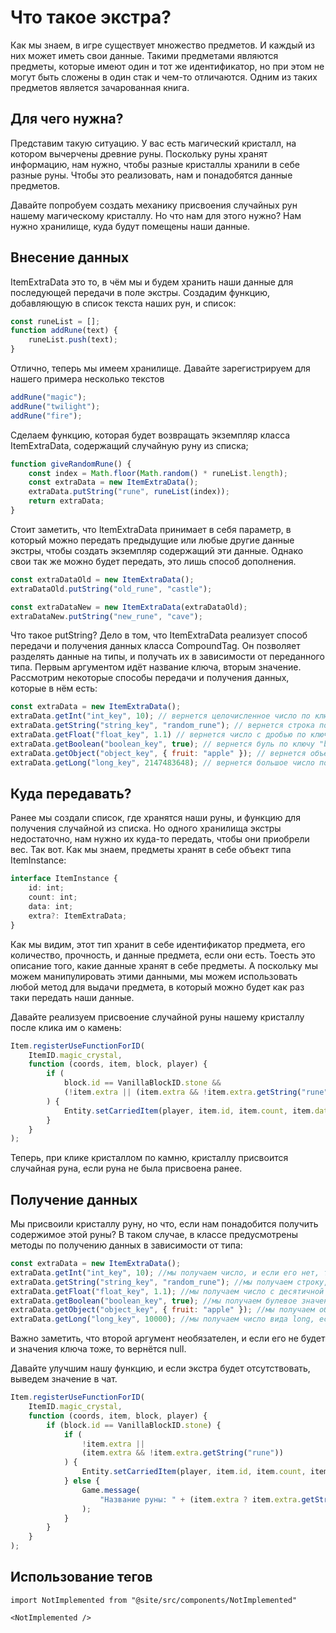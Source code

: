 # Что такое экстра?

Как мы знаем, в игре существует множество предметов. И каждый из них может иметь свои данные. Такими предметами являются предметы, которые имеют один и тот же идентификатор, но при этом не могут быть сложены в один стак и чем-то отличаются. Одним из таких предметов является зачарованная книга.

## Для чего нужна?

Представим такую ситуацию. У вас есть магический кристалл, на котором вычерчены древние руны. Поскольку руны хранят информацию, нам нужно, чтобы разные кристаллы хранили в себе разные руны. Чтобы это реализовать, нам и понадобятся данные предметов.

Давайте попробуем создать механику присвоения случайных рун нашему магическому кристаллу. Но что нам для этого нужно? Нам нужно хранилище, куда будут помещены наши данные.

## Внесение данных

ItemExtraData это то, в чём мы и будем хранить наши данные для последующей передачи в поле экстры.
Создадим функцию, добавляющую в список текста наших рун, и список:

```js
const runeList = [];
function addRune(text) {
    runeList.push(text);
}
```

Отлично, теперь мы имеем хранилище. Давайте зарегистрируем для нашего примера несколько текстов

```js
addRune("magic");
addRune("twilight");
addRune("fire");
```

Сделаем функцию, которая будет возвращать экземпляр класса ItemExtraData, содержащий случайную руну из списка;

```js
function giveRandomRune() {
    const index = Math.floor(Math.random() * runeList.length);
    const extraData = new ItemExtraData();
    extraData.putString("rune", runeList(index));
    return extraData;
}
```

Стоит заметить, что ItemExtraData принимает в себя параметр, в который можно передать предыдущие или любые другие данные экстры, чтобы создать экземпляр содержащий эти данные. Однако свои так же можно будет передать, это лишь способ дополнения.

```js
const extraDataOld = new ItemExtraData();
extraDataOld.putString("old_rune", "castle");

const extraDataNew = new ItemExtraData(extraDataOld);
extraDataNew.putString("new_rune", "cave");
```

Что такое putString? Дело в том, что ItemExtraData реализует способ передачи и получения данных класса CompoundTag.
Он позволяет разделять данные на типы, и получать их в зависимости от переданного типа.
Первым аргументом идёт название ключа, вторым значение.
Рассмотрим некоторые способы передачи и получения данных, которые в нём есть:

```js
const extraData = new ItemExtraData();
extraData.getInt("int_key", 10); // вернется целочисленное число по ключу "int_key", либо же 10 если его нет
extraData.getString("string_key", "random_rune"); // вернется строка по ключу "string_key", либо же "random_rune" если ее нет
extraData.getFloat("float_key", 1.1) // вернется число с дробью по ключу "float_key", либо же 1.1 если его нет
extraData.getBoolean("boolean_key", true); // вернется буль по ключу "boolean_key", либо же true если его нет
extraData.getObject("object_key", { fruit: "apple" }); // вернется объект по ключу "object_key", либо же приведенный объект если его нет
extraData.getLong("long_key", 2147483648); // вернется большое число по ключу "long_key", либо же  2147483648 если его нет
```

## Куда передавать?

Ранее мы создали список, где хранятся наши руны, и функцию для получения случайной из списка. Но одного хранилища экстры недостаточно, нам нужно их куда-то передать, чтобы они приобрели вес. Так вот.
Как мы знаем, предметы хранят в себе объект типа ItemInstance:

```ts
interface ItemInstance {
    id: int;
    count: int;
    data: int;
    extra?: ItemExtraData;
}
```

Как мы видим, этот тип хранит в себе идентификатор предмета, его количество, прочность, и данные предмета, если они есть.
Тоесть это описание того, какие данные хранят в себе предметы.
А поскольку мы можем манипулировать этими данными, мы можем использовать любой метод для выдачи предмета, в который можно будет как раз таки передать наши данные.

Давайте реализуем присвоение случайной руны нашему кристаллу после клика им о камень:

```js
Item.registerUseFunctionForID(
    ItemID.magic_crystal,
    function (coords, item, block, player) {
        if (
            block.id == VanillaBlockID.stone &&
            (!item.extra || (item.extra && !item.extra.getString("rune")))
        ) {
            Entity.setCarriedItem(player, item.id, item.count, item.data, giveRandomRune());
        }
    }
);
```

Теперь, при клике кристаллом по камню, кристаллу присвоится случайная руна, если руна не была присвоена ранее.

## Получение данных

Мы присвоили кристаллу руну, но что, если нам понадобится получить содержимое этой руны?
В таком случае, в классе предусмотрены методы по получению данных в зависимости от типа:

```js
const extraData = new ItemExtraData();
extraData.getInt("int_key", 10); //мы получаем число, и если его нет, то получим 10
extraData.getString("string_key", "random_rune"); //мы получаем строку, если её нет, то получим "random_rune"
extraData.getFloat("float_key", 1.1); //мы получаем число с десятичной частью, если его нет, то получим 1.1
extraData.getBoolean("boolean_key", true); //мы получаем булевое значение, если его нет, то получим true
extraData.getObject("object_key", { fruit: "apple" }); //мы получаем объект с данными, если его нет, то получим {fruit: "apple"}
extraData.getLong("long_key", 10000); //мы получаем число вида long, если его нет, то получим 10000
```

Важно заметить, что второй аргумент необязателен, и если его не будет и значения ключа тоже, то вернётся null.

Давайте улучшим нашу функцию, и если экстра будет отсутствовать, выведем значение в чат.

```js
Item.registerUseFunctionForID(
    ItemID.magic_crystal,
    function (coords, item, block, player) {
        if (block.id == VanillaBlockID.stone) {
            if (
                !item.extra ||
                (item.extra && !item.extra.getString("rune"))
            ) {
                Entity.setCarriedItem(player, item.id, item.count, item.data, giveRandomRune());
            } else {
                Game.message(
                    "Название руны: " + (item.extra ? item.extra.getString("rune") : "неизвестно")
                );
            }
        }
    }
);
```

## Использование тегов

```mdx-code-block
import NotImplemented from "@site/src/components/NotImplemented"

<NotImplemented />
```
